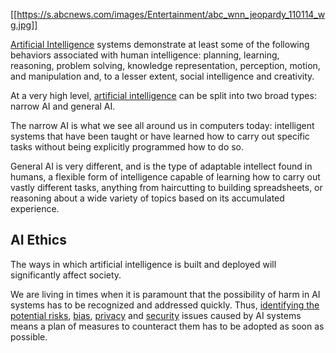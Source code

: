 [[https://s.abcnews.com/images/Entertainment/abc_wnn_jeopardy_110114_wg.jpg]]

[Artificial Intelligence](https://www.zdnet.com/article/what-is-ai-everything-you-need-to-know-about-artificial-intelligence/)   systems demonstrate at least some of the following behaviors associated with human intelligence: planning, learning, reasoning, problem solving, knowledge representation, perception, motion, and manipulation and, to a lesser extent, social intelligence and creativity.

At a very high level, [artificial intelligence](https://docs.paperspace.com/machine-learning/) can be split into two broad types: narrow AI and general AI.

The narrow AI is what we see all around us in computers today: intelligent systems that have been taught or have learned how to carry out specific tasks without being explicitly programmed how to do so.

General AI is very different, and is the type of adaptable intellect found in humans, a flexible form of intelligence capable of learning how to carry out vastly different tasks, anything from haircutting to building spreadsheets, or reasoning about a wide variety of topics based on its accumulated experience. 


## AI Ethics 

The ways in which artificial intelligence is built and deployed will significantly affect society. 

We are living in times when it is paramount that the possibility of harm in AI systems has to be recognized and addressed quickly. Thus, [identifying the potential risks](https://futureoflife.org/background/benefits-risks-of-artificial-intelligence/), [bias](https://www.educative.io/blog/racial-bias-machine-learning-algorithms), [privacy](Privacy) and [security](Security) issues caused by AI systems means a plan of measures to counteract them has to be adopted as soon as possible.
